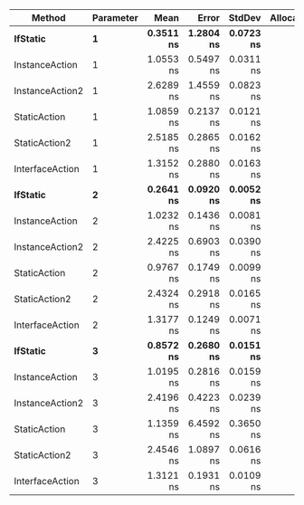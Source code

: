 |          Method | Parameter |      Mean |     Error |    StdDev | Allocated |
|---------------- |---------- |----------:|----------:|----------:|----------:|
|        **IfStatic** |         **1** | **0.3511 ns** | **1.2804 ns** | **0.0723 ns** |       **0 B** |
|  InstanceAction |         1 | 1.0553 ns | 0.5497 ns | 0.0311 ns |       0 B |
| InstanceAction2 |         1 | 2.6289 ns | 1.4559 ns | 0.0823 ns |       0 B |
|    StaticAction |         1 | 1.0859 ns | 0.2137 ns | 0.0121 ns |       0 B |
|   StaticAction2 |         1 | 2.5185 ns | 0.2865 ns | 0.0162 ns |       0 B |
| InterfaceAction |         1 | 1.3152 ns | 0.2880 ns | 0.0163 ns |       0 B |
|        **IfStatic** |         **2** | **0.2641 ns** | **0.0920 ns** | **0.0052 ns** |       **0 B** |
|  InstanceAction |         2 | 1.0232 ns | 0.1436 ns | 0.0081 ns |       0 B |
| InstanceAction2 |         2 | 2.4225 ns | 0.6903 ns | 0.0390 ns |       0 B |
|    StaticAction |         2 | 0.9767 ns | 0.1749 ns | 0.0099 ns |       0 B |
|   StaticAction2 |         2 | 2.4324 ns | 0.2918 ns | 0.0165 ns |       0 B |
| InterfaceAction |         2 | 1.3177 ns | 0.1249 ns | 0.0071 ns |       0 B |
|        **IfStatic** |         **3** | **0.8572 ns** | **0.2680 ns** | **0.0151 ns** |       **0 B** |
|  InstanceAction |         3 | 1.0195 ns | 0.2816 ns | 0.0159 ns |       0 B |
| InstanceAction2 |         3 | 2.4196 ns | 0.4223 ns | 0.0239 ns |       0 B |
|    StaticAction |         3 | 1.1359 ns | 6.4592 ns | 0.3650 ns |       0 B |
|   StaticAction2 |         3 | 2.4546 ns | 1.0897 ns | 0.0616 ns |       0 B |
| InterfaceAction |         3 | 1.3121 ns | 0.1931 ns | 0.0109 ns |       0 B |
